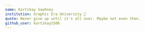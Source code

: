 ```yaml
---
name: Kartikay Sawhney
institution: Graphic Era University 🚩
quote: Never give up until it's all over. Maybe not even then.
github_user: kartikay1506
---
```

